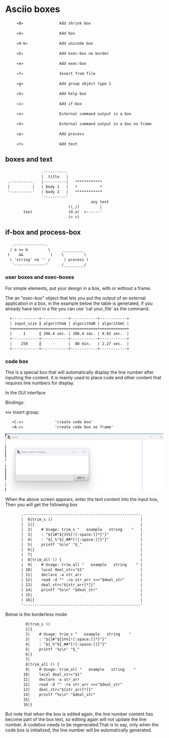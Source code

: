 # Asciio boxes
         «B»                Add shrink box

         «b»                Add box

         «A-b»              Add unicode box

         «E»                Add exec-box no border

         «e»                Add exec-box

         «f»                Insert from file

         «g»                Add group object type 1

         «h»                Add help box

         «i»                Add if-box

         «x»                External command output in a box

         «X»                External command output in a box no frame

         «p»                Add process

         «t»                Add text

   
## boxes and text
                    .----------.
                    |  title   |
     .----------.   |----------|   ************
     |          |   | body 1   |   *          *
     '----------'   | body 2   |   ************
                    '----------'
                                          any text
                                (\_/)         |
            text                (O.o)  <------'
                                (> <)

## if-box and process-box

       .--------------.    
      / a == b         \     __________
     (    &&            )    \         \
      \ 'string' ne '' /      ) process )
       '--------------'      /_________/

### user boxes and exec-boxes

For simple elements, put your design in a box, with or without a frame.

The an "exec-box" object that lets you put the output of an external
application in a box, in the example below the table is generated, if
you already have text in a file you can use 'cat your_file' as the
command.

      +------------+------------+------------+------------+
      | input_size ‖ algorithmA | algorithmB | algorithmC |
      +============+============+============+============+
      |     1      ‖ 206.4 sec. | 206.4 sec. | 0.02 sec.  |
      +------------+------------+------------+------------+
      |    250     ‖     -      |  80 min.   | 2.27 sec.  |
      +------------+------------+------------+------------+

### code box

This is a special box that will automatically display the line number 
after inputting the content. It is mainly used to place code and other 
content that requires line numbers for display.

In the GUI interface

Bindings:

«i» Insert group:


       «C-c»              'create code box' 
       «A-c»              'create code box no frame'


![code_box](code_box.png)

When the above screen appears, enter the text content into the input box,
Then you will get the following box

```
       .----------------------------------------------------.
       |  0|trim_s ()                                       |
       |  1|{                                               |
       |  2|    # Usage: trim_s "   example   string    "   |
       |  3|    : "${1#"${1%%[![:space:]]*}"}"              |
       |  4|    : "${_%"${_##*[![:space:]]}"}"              |
       |  5|    printf '%s\n' "$_"                          |
       |  6|}                                               |
       |  7|                                                |
       |  8|trim_all () {                                   |
       |  9|    # Usage: trim_all "   example   string    " |
       | 10|    local deal_str="$1"                         |
       | 11|    declare -a str_arr                          |
       | 12|    read -d "" -ra str_arr <<<"$deal_str"       |
       | 13|    deal_str="${str_arr[*]}"                    |
       | 14|    printf "%s\n" "$deal_str"                   |
       | 15|                                                |
       | 16|}                                               |
       '----------------------------------------------------'

```
Below is the borderless mode

```
         0|trim_s ()                                      
         1|{                                              
         2|    # Usage: trim_s "   example   string    "  
         3|    : "${1#"${1%%[![:space:]]*}"}"             
         4|    : "${_%"${_##*[![:space:]]}"}"             
         5|    printf '%s\n' "$_"                         
         6|}                                              
         7|                                               
         8|trim_all () {                                  
         9|    # Usage: trim_all "   example   string    "
        10|    local deal_str="$1"                        
        11|    declare -a str_arr                         
        12|    read -d "" -ra str_arr <<<"$deal_str"      
        13|    deal_str="${str_arr[*]}"                   
        14|    printf "%s\n" "$deal_str"                  
        15|                                               
        16|}                                              

```


But note that when the box is edited again, the line number content has 
become part of the box text, so editing again will not update the line number. 
A codebox needs to be regenerated.That is to say, only when the code box is 
initialized, the line number will be automatically generated.


